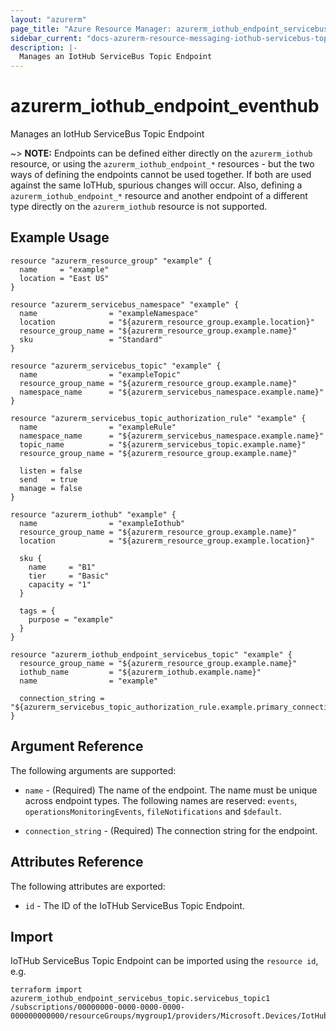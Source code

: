 ```yaml
---
layout: "azurerm"
page_title: "Azure Resource Manager: azurerm_iothub_endpoint_servicebus_topic"
sidebar_current: "docs-azurerm-resource-messaging-iothub-servicebus-topic-x"
description: |-
  Manages an IotHub ServiceBus Topic Endpoint
---
```


# azurerm_iothub_endpoint_eventhub

Manages an IotHub ServiceBus Topic Endpoint

~> **NOTE:** Endpoints can be defined either directly on the `azurerm_iothub` resource, or using the `azurerm_iothub_endpoint_*` resources - but the two ways of defining the endpoints cannot be used together. If both are used against the same IoTHub, spurious changes will occur. Also, defining a `azurerm_iothub_endpoint_*` resource and another endpoint of a different type directly on the `azurerm_iothub` resource is not supported.

## Example Usage

```hcl
resource "azurerm_resource_group" "example" {
  name     = "example"
  location = "East US"
}

resource "azurerm_servicebus_namespace" "example" {
  name                = "exampleNamespace"
  location            = "${azurerm_resource_group.example.location}"
  resource_group_name = "${azurerm_resource_group.example.name}"
  sku                 = "Standard"
}

resource "azurerm_servicebus_topic" "example" {
  name                = "exampleTopic"
  resource_group_name = "${azurerm_resource_group.example.name}"
  namespace_name      = "${azurerm_servicebus_namespace.example.name}"
}

resource "azurerm_servicebus_topic_authorization_rule" "example" {
  name                = "exampleRule"
  namespace_name      = "${azurerm_servicebus_namespace.example.name}"
  topic_name          = "${azurerm_servicebus_topic.example.name}"
  resource_group_name = "${azurerm_resource_group.example.name}"

  listen = false
  send   = true
  manage = false
}

resource "azurerm_iothub" "example" {
  name                = "exampleIothub"
  resource_group_name = "${azurerm_resource_group.example.name}"
  location            = "${azurerm_resource_group.example.location}"

  sku {
    name     = "B1"
    tier     = "Basic"
    capacity = "1"
  }

  tags = {
    purpose = "example"
  }
}

resource "azurerm_iothub_endpoint_servicebus_topic" "example" {
  resource_group_name = "${azurerm_resource_group.example.name}"
  iothub_name         = "${azurerm_iothub.example.name}"
  name                = "example"
  
  connection_string = "${azurerm_servicebus_topic_authorization_rule.example.primary_connection_string}"
}

```

## Argument Reference

The following arguments are supported:

* `name` - (Required) The name of the endpoint. The name must be unique across endpoint types. The following names are reserved:  `events`, `operationsMonitoringEvents`, `fileNotifications` and `$default`.

* `connection_string` - (Required) The connection string for the endpoint.

## Attributes Reference

The following attributes are exported:

* `id` - The ID of the IoTHub ServiceBus Topic Endpoint.

## Import

IoTHub ServiceBus Topic Endpoint can be imported using the `resource id`, e.g.

```shell
terraform import azurerm_iothub_endpoint_servicebus_topic.servicebus_topic1 /subscriptions/00000000-0000-0000-0000-000000000000/resourceGroups/mygroup1/providers/Microsoft.Devices/IotHubs/hub1/Endpoints/servicebustopic_endpoint1
```
